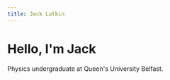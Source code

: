 ```yaml
---
title: Jack Lutkin
---
```


# Hello, I'm Jack

Physics undergraduate at Queen's University Belfast.
